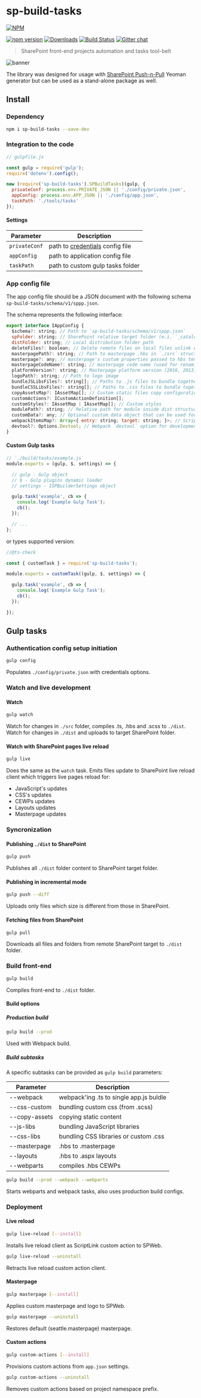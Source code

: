 # sp-build-tasks

[![NPM](https://nodei.co/npm/sp-build-tasks.png?mini=true&downloads=true&downloadRank=true&stars=true)](https://nodei.co/npm/sp-build-tasks/)

[![npm version](https://badge.fury.io/js/sp-build-tasks.svg)](https://badge.fury.io/js/sp-build-tasks)
[![Downloads](https://img.shields.io/npm/dm/sp-build-tasks.svg)](https://www.npmjs.com/package/sp-build-tasks)
[![Build Status](https://koltyakov.visualstudio.com/SPNode/_apis/build/status/sp-build-tasks?branchName=master)](https://koltyakov.visualstudio.com/SPNode/_build/latest?definitionId=6&branchName=master)
[![Gitter chat](https://badges.gitter.im/gitterHQ/gitter.png)](https://gitter.im/sharepoint-node/Lobby)

> SharePoint front-end projects automation and tasks tool-belt

![banner](https://raw.githubusercontent.com/koltyakov/sp-build-tasks/master/docs/sp-build-tasks.png)

The library was designed for usage with [SharePoint Push-n-Pull](https://github.com/koltyakov/generator-sppp) Yeoman generator but can be used as a stand-alone package as well.

## Install

### Dependency

```bash
npm i sp-build-tasks --save-dev
```

### Integration to the code

```javascript
// gulpfile.js

const gulp = require('gulp');
require('dotenv').config();

new (require('sp-build-tasks').SPBuildTasks)(gulp, {
  privateConf: process.env.PRIVATE_JSON || './config/private.json',
  appConfig: process.env.APP_JSON || './config/app.json',
  taskPath: './tools/tasks'
});
```

#### Settings

Parameter | Description
----------|------------
`privateConf` | path to [credentials](https://github.com/koltyakov/node-sp-auth-config) config file
`appConfig` | path to application config file
`taskPath` | path to custom gulp tasks folder

### App config file

The app config file should be a JSON document with the following schema `sp-build-tasks/schema/v1/sppp.json`.

The schema represents the following interface:

```javascript
export interface IAppConfig {
  $schema?: string; // Path to `sp-build-tasks/schema/v1/sppp.json`
  spFolder: string; // SharePoint relative target folder (e.i. `_catalogs/masterpage/contoso`)
  distFolder: string; // Local distribution folder path
  deleteFiles?: boolean; // Delete remote files on local files unlink event
  masterpagePath?: string; // Path to masterpage .hbs in `./src` structure
  masterpage?: any; // masterpage's custom properties passed to hbs template
  masterpageCodeName?: string; // masterpage code name (used for renaming output file)
  platformVersion?: string; // Masterpage platform version (2016, 2013, etc.)
  logoPath?: string; // Path to logo image
  bundleJSLibsFiles?: string[]; // Paths to .js files to bundle together in a single vendor.js
  bundleCSSLibsFiles?: string[]; // Paths to .css files to bundle together in a single vendor.css
  copyAssetsMap?: IAssetMap[]; // Custom static files copy configuration
  customActions?: ICustomActionDefinition[];
  customStyles?: IAssetMap | IAssetMap[]; // Custom styles
  modulePath?: string; // Relative path for module inside dist structure, e.g. `modules/my-module`
  customData?: any; // Optional custom data object that can be used for feeding data to templates
  webpackItemsMap?: Array<{ entry: string; target: string; }>; // Scripts build configuration. Array or entry/target script pairs.
  devtool?: Options.Devtool; // Webpack `devtool` option for development mode, i.e. `eval`
}
```

#### Custom Gulp tasks

```javascript
// `./build/tasks/example.js`
module.exports = (gulp, $, settings) => {

  // gulp - Gulp object
  // $ - Gulp plugins dynamic loader
  // settings - ISPBuilderSettings object

  gulp.task('example', cb => {
    console.log('Example Gulp Task');
    cb();
  });

  // ...
};
```

or types supported version:

```javascript
//@ts-check

const { customTask } = require('sp-build-tasks');

module.exports = customTask((gulp, $, settings) => {

  gulp.task('example', cb => {
    console.log('Example Gulp Task');
    cb();
  });

});
```

## Gulp tasks

### Authentication config setup initiation

```bash
gulp config
```

Populates `./config/private.json` with credentials options.

### Watch and live development

#### Watch

```bash
gulp watch
```

Watch for changes in `./src` folder, compiles .ts, .hbs and .scss to `./dist`.
Watch for changes in `./dist` and uploads to target SharePoint folder.

#### Watch with SharePoint pages live reload

```bash
gulp live
```

Does the same as the `watch` task.
Emits files update to SharePoint live reload client which triggers live pages reload for:

- JavaScript's updates
- CSS's updates
- CEWPs updates
- Layouts updates
- Masterpage updates

### Syncronization

#### Publishing `./dist` to SharePoint

```bash
gulp push
```

Publishes all `./dist` folder content to SharePoint target folder.

#### Publishing in incremental mode

```bash
gulp push --diff
```

Uploads only files which size is different from those in SharePoint.

#### Fetching files from SharePoint

```bash
gulp pull
```

Downloads all files and folders from remote SharePoint target to `./dist` folder.

### Build front-end

```bash
gulp build
```

Compiles front-end to `./dist` folder.

#### Build options

##### Production build

```bash
gulp build --prod
```

Used with Webpack build.

##### Build subtasks

A specific subtasks can be provided as `gulp build` parameters:

Parameter | Description
----------|------------
--webpack | webpack'ing .ts to single app.js buldle
--css-custom | bundling custom css (from .scss)
--copy-assets | copying static content
--js-libs | bundling JavaScript libraries
--css-libs | bundling CSS libraries or custom .css
--masterpage | .hbs to .masterpage
--layouts | .hbs to .aspx layouts
--webparts | compiles .hbs CEWPs

```bash
gulp build --prod --webpack --webparts
```

Starts webparts and webpack tasks, also uses production build configs.

### Deployment

#### Live reload

```bash
gulp live-reload [--install]
```

Installs live reload client as ScriptLink custom action to SPWeb.

```bash
gulp live-reload --uninstall
```

Retracts live reload custom action client.

#### Masterpage

```bash
gulp masterpage [--install]
```

Applies custom masterpage and logo to SPWeb.

```bash
gulp masterpage --uninstall
```

Restores default (seattle.masterpage) masterpage.

#### Custom actions

```bash
gulp custom-actions [--install]
```

Provisions custom actions from `app.json` settings.

```bash
gulp custom-actions --uninstall
```

Removes custom actions based on project namespace prefix.
